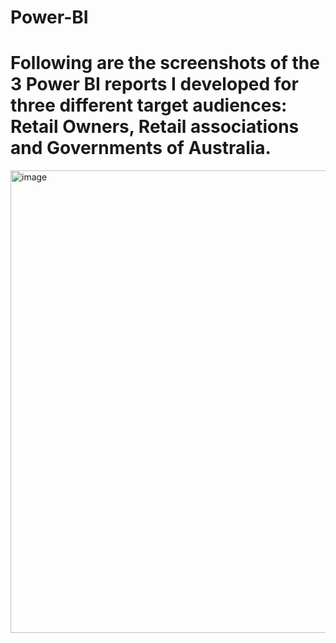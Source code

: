 # Power-BI

# Following are the screenshots of the 3 Power BI reports I developed for three different target audiences: Retail Owners, Retail associations and Governments of Australia.
<img width="740" alt="image" src="https://github.com/Akilvish/Power-BI/assets/120144203/e01f8571-45cf-4876-813a-95ba3831ba24">
